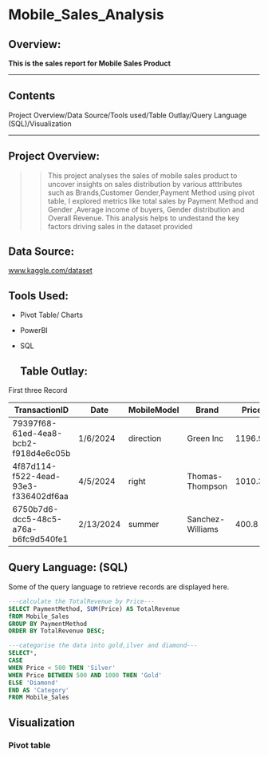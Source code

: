 # Mobile_Sales_Analysis
## Overview:
**This is the sales report for Mobile Sales Product**

---

## Contents
Project Overview/Data Source/Tools used/Table Outlay/Query Language (SQL)/Visualization

---
## Project Overview:
> > This project analyses the sales of mobile sales product to uncover insights on sales distribution by various atttributes such as Brands,Customer Gender,Payment Method using pivot table, I explored metrics like total sales by Payment Method and Gender ,Average income of buyers, Gender distribution and Overall Revenue. This analysis helps to undestand the key factors driving sales in the dataset provided

## Data Source:
www.kaggle.com/dataset

## Tools Used:
+ Pivot Table/ Charts
+ PowerBI
+ SQL

  ## Table Outlay:
 First three Record
 
|TransactionID|	Date	|MobileModel	|Brand	|Price	|UnitsSold	|TotalRevenue	|CustomerAge	|CustomerGender	|Location	|PaymentMethod|
|-----|-----|------|-----|-------|------|------|------|-------|-------|------|
|79397f68-61ed-4ea8-bcb2-f918d4e6c05b|	1/6/2024|	direction|	Green Inc|	1196.95|	85|	28002.8|	32|	Female|	Port Erik|	Online|
|4f87d114-f522-4ead-93e3-f336402df6aa|	4/5/2024|	right|	Thomas-Thompson|	1010.34|	64|	2378.82|	55|	Female|	East Linda|	Credit Card|
|6750b7d6-dcc5-48c5-a76a-b6fc9d540fe1|	2/13/2024|	summer|	Sanchez-Williams|	400.8|	95|	31322.56|	57|	Male|	East Angelicastad|	Online|

## Query Language: (SQL)
Some of the query language to retrieve records are displayed here.

```SQL
---calculate the TotalRevenue by Price---
SELECT PaymentMethod, SUM(Price) AS TotalRevenue
fROM Mobile_Sales
GROUP BY PaymentMethod
ORDER BY TotalRevenue DESC;
```

```SQL
---categorise the data into gold,ilver and diamond---
SELECT*,
CASE
WHEN Price < 500 THEN 'Silver'
WHEN Price BETWEEN 500 AND 1000 THEN 'Gold'
ELSE 'Diamond'
END AS 'Category'
FROM Mobile_Sales

```
## Visualization
### Pivot table


 

